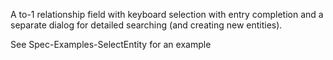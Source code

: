 A to-1 relationship field with keyboard selection with entry completion and a separate dialog for detailed searching (and creating new entities).See Spec-Examples-SelectEntity for an example